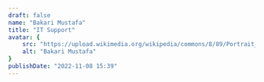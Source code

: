 ```yaml
---
draft: false
name: "Bakari Mustafa"
title: "IT Support"
avatar: {
    src: "https://upload.wikimedia.org/wikipedia/commons/8/89/Portrait_Placeholder.png",
    alt: "Bakari Mustafa"
}
publishDate: "2022-11-08 15:39"
---
```

